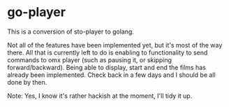 # go-player

This is a conversion of sto-player to golang. 

Not all of the features have been implemented yet, but it's most of the way there. All that is currently left to do is enabling to functionality to send commands to omx player (such as pausing it, or skipping forward/backward). Being able to display, start and end the films has already been implemented. Check back in a few days and I should be all done by then.

Note: Yes, I know it's rather hackish at the moment, I'll tidy it up.